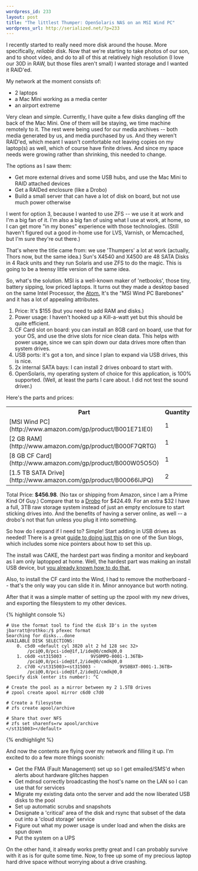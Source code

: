 ```yaml
--- 
wordpress_id: 233
layout: post
title: "The littlest Thumper: OpenSolaris NAS on an MSI Wind PC"
wordpress_url: http://serialized.net/?p=233
---
```

I recently started to really need more disk around the house. More specifically, _reliable_ disk.
Now that we're starting to take photos of our son, and to shoot video, and do to all of this at
relatively high resolution (I love our 30D in RAW, but those files aren't small) I wanted storage and I wanted it RAID'ed.

My network at the moment consists of:
<ul>
<li>2 laptops</li>
<li>a Mac Mini working as a media center</li>
<li>an airport extreme</li>
</ul>

Very clean and simple. Currently, I have quite a few disks dangling off the back of the Mac Mini. One of them will be staying, we time machine remotely to it. The rest were being used for our media
archives -- both media generated by us, and media purchased by us. And they weren't RAID'ed, which meant I wasn't comfortable not leaving copies on my laptop(s) as well, which of course have finite
drives. And since my space needs were growing rather than shrinking, this needed to change.

The options as I saw them:
<ul>
<li>Get more external drives and some USB hubs, and use the Mac Mini to RAID attached devices</li>
<li>Get a RAIDed enclosure (like a Drobo)</li>
<li>Build a small server that can have a lot of disk on board, but not use much power otherwise</li>
</ul>

I went for option 3, because I wanted to use ZFS -- we use it at work and I'm a big fan of it. I'm also a big fan of using what I use at work, at home, so I can get more "in my bones" experience with
those technologies. (Still haven't figured out a good in-home use for LVS, Varnish, or Memcached, but I'm sure they're out there.)

That's where the title came from: we use 'Thumpers' a lot at work (actually, Thors now, but the same idea.) Sun's X4540 and X4500 are 48 SATA Disks in 4 Rack units and they run Solaris and use ZFS to do the magic. This is going to be a teensy little version of the same idea.

So, what's the solution. MSI is a well-known maker of 'netbooks', those tiny, battery sipping, low priced laptops. It turns out they made a desktop based on the same Intel Processor, the [Atom.](http://en.wikipedia.org/wiki/Silverthorne_(CPU))  It's the "MSI Wind PC Barebones" and it has a lot of appealing attributes.
<ol>
<li>Price: It's $155 (but you need to add RAM and disks.)</li>
<li>Power usage: I haven't hooked up a Kill-a-watt yet but this should be quite efficient.</li>
<li>CF Card slot on board: you can install an 8GB card on board, use that for your OS, and use the drive slots for nice clean data. This helps with power usage, since we can spin down our data drives
more often than system drives.</li>
<li>USB ports: it's got a ton, and since I plan to expand via USB drives, this is nice.</li>
<li>2x internal SATA bays: I can install 2 drives onboard to start with.</li>
<li>OpenSolaris, my operating system of choice for this application, is 100% supported. (Well, at least the parts I care about. I did not test the sound driver.) </li>
</ol>

Here's the parts and prices:
<table>
<tr><th>Part</th><th>Quantity</th><th>Price</th></tr>
<tr><td>[MSI Wind PC](http://www.amazon.com/gp/product/B001E71IE0)</td><td>1</td><td>$155.99</td></tr>
<tr><td>[2 GB RAM](http://www.amazon.com/gp/product/B000F7QRTG)</td><td>1</td><td>$24.95</td></tr>
<tr><td>[8 GB CF Card](http://www.amazon.com/gp/product/B000W05O5O)</td><td>1</td><td>$22.08</td></tr>
<tr><td>[1.5 TB SATA Drive](http://www.amazon.com/gp/product/B00066IJPQ)</td><td>2</td><td>$126.98 ea</td></tr>
</table>

Total Price: **$456.98**. (No tax or shipping from Amazon, since I am a Prime Kind Of Guy.)
Compare that to a [Drobo](http://www.amazon.com/Data-Robotics-DR04DD10-FireWire-Automated/dp/B001CZ9ZEE/) for $424.49. 
For an extra $32 I have a full, 3TB raw storage system instead of just an empty enclosure to start sticking drives into. And the benefits of having a server online, as well -- a drobo's not that fun
unless you plug it into something.

So how do I expand if I need to? Simple! Start adding in USB drives as needed! There is a great [guide to doing just this](http://blogs.sun.com/constantin/entry/opensolaris_home_server_zfs_and) on one of the Sun blogs, which includes some nice pointers about how to set this up.

The install was CAKE, the hardest part was finding a monitor and keyboard as I am only laptopped at home. Well, the hardest part was making an install USB device, but [you already known how to do that.](/2009/02/getting-an-opensolaris-bootable-usb-drive/)

Also, to install the CF card into the Wind, I had to remove the motherboard -- that's the only way you can slide it in. Minor annoyance but worth noting.

After that it was a simple matter of setting up the zpool with my new drives, and exporting the filesystem to my other devices.

{% highlight console %}

    # Use the format tool to find the disk ID's in the system
    jbarratt@rothko:/$ pfexec format
    Searching for disks...done
    AVAILABLE DISK SELECTIONS:
        0. c5d0 <default cyl 3820 alt 2 hd 128 sec 32>
            /pci@0,0/pci-ide@1f,1/ide@0/cmdk@0,0
        1. c6d0 <st315003 -         9VS0MPD-0001-1.36TB>
            /pci@0,0/pci-ide@1f,2/ide@0/cmdk@0,0
        2. c7d0 </st315003><st315003 -         9VS0BXT-0001-1.36TB>
            /pci@0,0/pci-ide@1f,2/ide@1/cmdk@0,0
    Specify disk (enter its number): ^C

    # Create the pool as a mirror between my 2 1.5TB drives
    # zpool create apool mirror c6d0 c7d0

    # Create a filesystem
    # zfs create apool/archive

    # Share that over NFS
    # zfs set sharenfs=rw apool/archive
    </st315003></default>
{% endhighlight %}

And now the contents are flying over my network and filling it up. I'm excited to do a few more things soonish:
<ul>
<li>Get the FMA (Fault Management) set up so I get emailed/SMS'd when alerts about hardware glitches happen</li>
<li>Get mdnsd correctly broadcasting the host's name on the LAN so I can use that for services</li>
<li>Migrate my existing data onto the server and add the now liberated USB disks to the pool</li>
<li>Set up automatic scrubs and snapshots</li>
<li>Designate a 'critical' area of the disk and rsync that subset of the data out into a 'cloud storage' service</li>
<li>Figure out what my power usage is under load and when the disks are spun down</li>
<li>Put the system on a UPS</li>
</ul>

On the other hand, it already works pretty great and I can probably survive with it as is for quite some time. Now, to free up some of my precious laptop hard drive space without worrying about a drive crashing.
